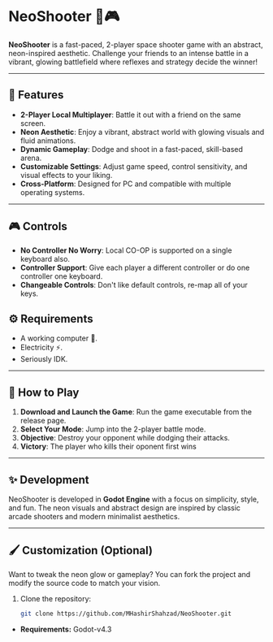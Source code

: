 # NeoShooter 🚀🎮

**NeoShooter** is a fast-paced, 2-player space shooter game with an abstract, neon-inspired aesthetic. Challenge your friends to an intense battle in a vibrant, glowing battlefield where reflexes and strategy decide the winner!

---

## 🌟 Features

- **2-Player Local Multiplayer**: Battle it out with a friend on the same screen.
- **Neon Aesthetic**: Enjoy a vibrant, abstract world with glowing visuals and fluid animations.
- **Dynamic Gameplay**: Dodge and shoot in a fast-paced, skill-based arena.
- **Customizable Settings**: Adjust game speed, control sensitivity, and visual effects to your liking.
- **Cross-Platform**: Designed for PC and compatible with multiple operating systems.

---

## 🎮 Controls

- **No Controller No Worry**: Local CO-OP is supported on a single keyboard also. 
- **Controller Support**: Give each player a different controller or do one controller one keyboard.
- **Changeable Controls**: Don't like default controls, re-map all of your keys.


## ⚙️ Requirements
- A working computer 🥔.
- Electricity ⚡.
- Seriously IDK.

---

## 🚀 How to Play

1. **Download and Launch the Game**: Run the game executable from the release page.
2. **Select Your Mode**: Jump into the 2-player battle mode.
3. **Objective**: Destroy your opponent while dodging their attacks.
4. **Victory**: The player who kills their oponent first wins

---


## ✨ Development

NeoShooter is developed in **Godot Engine** with a focus on simplicity, style, and fun. The neon visuals and abstract design are inspired by classic arcade shooters and modern minimalist aesthetics.

---

## 🖌️ Customization (Optional)

Want to tweak the neon glow or gameplay? You can fork the project and modify the source code to match your vision.

1. Clone the repository:
   ```bash
   git clone https://github.com/MHashirShahzad/NeoShooter.git
   ```
- **Requirements:** Godot-v4.3
